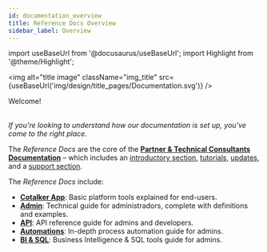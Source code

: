 ```yaml
---
id: documentation_overview
title: Reference Docs Overview
sidebar_label: Overview
---
```

import useBaseUrl from '@docusaurus/useBaseUrl'; 
import Highlight from '@theme/Highlight';

<img alt="title image" className="img_title" src={useBaseUrl('img/design/title_pages/Documentation.svg')} />
<br/>

<span className="hero__title">Welcome!</span>
<br/>
<br/>

_If you're looking to understand how our documentation is set up, you've come to the right place._

The _Reference Docs_ are the core of the [**Partner & Technical Consultants Documentation**](https://doc.cotalker.com) – which includes an [introductory section](/docs/getting_started/intro_overview), [tutorials](/docs/tutorials/tutorial_overview), [updates](/blog), and a [support section](/docs/support/support_overview).


<div className="alert alert--primary">

The _Reference Docs_ include:

- [**Cotalker App**](/docs/documentation/client/client_overview): Basic platform tools explained for end-users.
- [**Admin**](/docs/documentation/admin/admin_overview): Technical guide for administradors, complete with definitions and examples.
- [**API**](/docs/documentation/api/model): API reference guide for admins and developers.
- [**Automations**](/docs/documentation/automation/overview): In-depth process automation guide for admins.
- [**BI & SQL**](/docs/documentation/sql_bi/overview): Business Intelligence & SQL tools guide for admins.

</div>